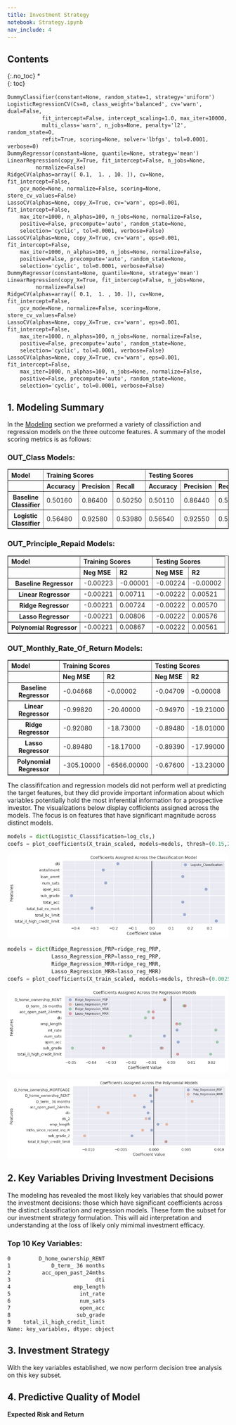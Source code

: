 ```yaml
---
title: Investment Strategy
notebook: Strategy.ipynb
nav_include: 4
---
```


## Contents
{:.no_toc}
*  
{: toc}






























    DummyClassifier(constant=None, random_state=1, strategy='uniform')
    LogisticRegressionCV(Cs=8, class_weight='balanced', cv='warn', dual=False,
               fit_intercept=False, intercept_scaling=1.0, max_iter=10000,
               multi_class='warn', n_jobs=None, penalty='l2', random_state=0,
               refit=True, scoring=None, solver='lbfgs', tol=0.0001, verbose=0)
    DummyRegressor(constant=None, quantile=None, strategy='mean')
    LinearRegression(copy_X=True, fit_intercept=False, n_jobs=None,
             normalize=False)
    RidgeCV(alphas=array([ 0.1,  1. , 10. ]), cv=None, fit_intercept=False,
        gcv_mode=None, normalize=False, scoring=None, store_cv_values=False)
    LassoCV(alphas=None, copy_X=True, cv='warn', eps=0.001, fit_intercept=False,
        max_iter=1000, n_alphas=100, n_jobs=None, normalize=False,
        positive=False, precompute='auto', random_state=None,
        selection='cyclic', tol=0.0001, verbose=False)
    LassoCV(alphas=None, copy_X=True, cv='warn', eps=0.001, fit_intercept=False,
        max_iter=1000, n_alphas=100, n_jobs=None, normalize=False,
        positive=False, precompute='auto', random_state=None,
        selection='cyclic', tol=0.0001, verbose=False)
    DummyRegressor(constant=None, quantile=None, strategy='mean')
    LinearRegression(copy_X=True, fit_intercept=False, n_jobs=None,
             normalize=False)
    RidgeCV(alphas=array([ 0.1,  1. , 10. ]), cv=None, fit_intercept=False,
        gcv_mode=None, normalize=False, scoring=None, store_cv_values=False)
    LassoCV(alphas=None, copy_X=True, cv='warn', eps=0.001, fit_intercept=False,
        max_iter=1000, n_alphas=100, n_jobs=None, normalize=False,
        positive=False, precompute='auto', random_state=None,
        selection='cyclic', tol=0.0001, verbose=False)
    LassoCV(alphas=None, copy_X=True, cv='warn', eps=0.001, fit_intercept=False,
        max_iter=1000, n_alphas=100, n_jobs=None, normalize=False,
        positive=False, precompute='auto', random_state=None,
        selection='cyclic', tol=0.0001, verbose=False)


## 1. Modeling Summary





In the [Modeling](https://cs109group67.github.io/lendingclub/Modeling.html) section we preformed a variety of classifiction and regression models on the three outcome features. A summary of the model scoring metrics is as follows:






### OUT_Class Models:



<div>
<style scoped>
    .dataframe tbody tr th:only-of-type {
        vertical-align: middle;
    }

    .dataframe tbody tr th {
        vertical-align: top;
    }

    .dataframe thead tr th {
        text-align: left;
    }
</style>
<table border="1" class="dataframe">
  <thead>
    <tr>
      <th>Model</th>
      <th colspan="3" halign="left">Training Scores</th>
      <th colspan="3" halign="left">Testing Scores</th>
    </tr>
    <tr>
      <th></th>
      <th>Accuracy</th>
      <th>Precision</th>
      <th>Recall</th>
      <th>Accuracy</th>
      <th>Precision</th>
      <th>Recall</th>
    </tr>
  </thead>
  <tbody>
    <tr>
      <th>Baseline Classifier</th>
      <td>0.50160</td>
      <td>0.86400</td>
      <td>0.50250</td>
      <td>0.50110</td>
      <td>0.86440</td>
      <td>0.50160</td>
    </tr>
    <tr>
      <th>Logistic Classifier</th>
      <td>0.56480</td>
      <td>0.92580</td>
      <td>0.53980</td>
      <td>0.56540</td>
      <td>0.92550</td>
      <td>0.54070</td>
    </tr>
  </tbody>
</table>
</div>



### OUT_Principle_Repaid Models:



<div>
<style scoped>
    .dataframe tbody tr th:only-of-type {
        vertical-align: middle;
    }

    .dataframe tbody tr th {
        vertical-align: top;
    }

    .dataframe thead tr th {
        text-align: left;
    }
</style>
<table border="1" class="dataframe">
  <thead>
    <tr>
      <th>Model</th>
      <th colspan="2" halign="left">Training Scores</th>
      <th colspan="2" halign="left">Testing Scores</th>
    </tr>
    <tr>
      <th></th>
      <th>Neg MSE</th>
      <th>R2</th>
      <th>Neg MSE</th>
      <th>R2</th>
    </tr>
  </thead>
  <tbody>
    <tr>
      <th>Baseline Regressor</th>
      <td>-0.00223</td>
      <td>-0.00001</td>
      <td>-0.00224</td>
      <td>-0.00002</td>
    </tr>
    <tr>
      <th>Linear Regressor</th>
      <td>-0.00221</td>
      <td>0.00711</td>
      <td>-0.00222</td>
      <td>0.00521</td>
    </tr>
    <tr>
      <th>Ridge Regressor</th>
      <td>-0.00221</td>
      <td>0.00724</td>
      <td>-0.00222</td>
      <td>0.00570</td>
    </tr>
    <tr>
      <th>Lasso Regressor</th>
      <td>-0.00221</td>
      <td>0.00806</td>
      <td>-0.00222</td>
      <td>0.00576</td>
    </tr>
    <tr>
      <th>Polynomial Regressor</th>
      <td>-0.00221</td>
      <td>0.00867</td>
      <td>-0.00222</td>
      <td>0.00561</td>
    </tr>
  </tbody>
</table>
</div>



### OUT_Monthly_Rate_Of_Return Models:



<div>
<style scoped>
    .dataframe tbody tr th:only-of-type {
        vertical-align: middle;
    }

    .dataframe tbody tr th {
        vertical-align: top;
    }

    .dataframe thead tr th {
        text-align: left;
    }
</style>
<table border="1" class="dataframe">
  <thead>
    <tr>
      <th>Model</th>
      <th colspan="2" halign="left">Training Scores</th>
      <th colspan="2" halign="left">Testing Scores</th>
    </tr>
    <tr>
      <th></th>
      <th>Neg MSE</th>
      <th>R2</th>
      <th>Neg MSE</th>
      <th>R2</th>
    </tr>
  </thead>
  <tbody>
    <tr>
      <th>Baseline Regressor</th>
      <td>-0.04668</td>
      <td>-0.00002</td>
      <td>-0.04709</td>
      <td>-0.00008</td>
    </tr>
    <tr>
      <th>Linear Regressor</th>
      <td>-0.99820</td>
      <td>-20.40000</td>
      <td>-0.94970</td>
      <td>-19.21000</td>
    </tr>
    <tr>
      <th>Ridge Regressor</th>
      <td>-0.92080</td>
      <td>-18.73000</td>
      <td>-0.89480</td>
      <td>-18.01000</td>
    </tr>
    <tr>
      <th>Lasso Regressor</th>
      <td>-0.89480</td>
      <td>-18.17000</td>
      <td>-0.89390</td>
      <td>-17.99000</td>
    </tr>
    <tr>
      <th>Polynomial Regressor</th>
      <td>-305.10000</td>
      <td>-6566.00000</td>
      <td>-0.67600</td>
      <td>-13.23000</td>
    </tr>
  </tbody>
</table>
</div>


The classififcation and regression models did not perform well at predicting the target features, but they did provide important information about which variables potentially hold the most inferential information for a prospective investor. The visualizations below display cofficients assigned across the models. The focus is on features that have significant magnitude across distinct models.







```python
models = dict(Logistic_Classification=log_cls,)
coefs = plot_coefficients(X_train_scaled, models=models, thresh=(0.15,2), title='Classification Model')
```



![png](Strategy_files/Strategy_14_0.png)




```python
models = dict(Ridge_Regression_PRP=ridge_reg_PRP,
              Lasso_Regression_PRP=lasso_reg_PRP,
              Ridge_Regression_MRR=ridge_reg_MRR,
              Lasso_Regression_MRR=lasso_reg_MRR)
coefs = plot_coefficients(X_train_scaled, models=models, thresh=(0.0025,3), title='Regression Models')
```



![png](Strategy_files/Strategy_15_0.png)







![png](Strategy_files/Strategy_16_0.png)


## 2. Key Variables Driving Investment Decisions

The modeling has revealed the most likely key variables that should power the investment decisions: those which have significant coefficients across the distinct classification and regression models. These form the subset for our investment strategy formulation. This will aid interpretation and understanding at the loss of likely only mimimal investment efficacy. 






### Top 10 Key Variables:






    0         D_home_ownership_RENT
    1             D_term_ 36 months
    2          acc_open_past_24mths
    3                           dti
    4                    emp_length
    5                      int_rate
    6                      num_sats
    7                      open_acc
    8                     sub_grade
    9    total_il_high_credit_limit
    Name: key_variables, dtype: object


## 3. Investment Strategy

With the key variables established, we now perform decision tree analysis on this key subset.

## 4. Predictive Quality of Model

**Expected Risk and Return**
